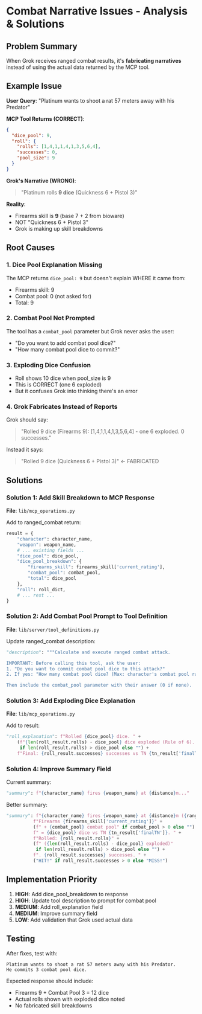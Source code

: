 # Combat Narrative Issues - Analysis & Solutions

## Problem Summary

When Grok receives ranged combat results, it's **fabricating narratives** instead of using the actual data returned by the MCP tool.

## Example Issue

**User Query**: "Platinum wants to shoot a rat 57 meters away with his Predator"

**MCP Tool Returns (CORRECT)**:
```json
{
  "dice_pool": 9,
  "roll": {
    "rolls": [1,4,1,1,4,1,3,5,6,4],
    "successes": 0,
    "pool_size": 9
  }
}
```

**Grok's Narrative (WRONG)**:
> "Platinum rolls **9 dice** (Quickness 6 + Pistol 3)"

**Reality**:
- Firearms skill is **9** (base 7 + 2 from bioware)
- NOT "Quickness 6 + Pistol 3"
- Grok is making up skill breakdowns

## Root Causes

### 1. Dice Pool Explanation Missing
The MCP returns `dice_pool: 9` but doesn't explain WHERE it came from:
- Firearms skill: 9
- Combat pool: 0 (not asked for)
- Total: 9

### 2. Combat Pool Not Prompted
The tool has a `combat_pool` parameter but Grok never asks the user:
- "Do you want to add combat pool dice?"
- "How many combat pool dice to commit?"

### 3. Exploding Dice Confusion
- Roll shows 10 dice when pool_size is 9
- This is CORRECT (one 6 exploded)
- But it confuses Grok into thinking there's an error

### 4. Grok Fabricates Instead of Reports
Grok should say:
> "Rolled 9 dice (Firearms 9): [1,4,1,1,4,1,3,5,6,4] - one 6 exploded. 0 successes."

Instead it says:
> "Rolled 9 dice (Quickness 6 + Pistol 3)" ← FABRICATED

## Solutions

### Solution 1: Add Skill Breakdown to MCP Response

**File**: `lib/mcp_operations.py`

Add to ranged_combat return:
```python
result = {
    "character": character_name,
    "weapon": weapon_name,
    # ... existing fields ...
    "dice_pool": dice_pool,
    "dice_pool_breakdown": {
        "firearms_skill": firearms_skill['current_rating'],
        "combat_pool": combat_pool,
        "total": dice_pool
    },
    "roll": roll_dict,
    # ... rest ...
}
```

### Solution 2: Add Combat Pool Prompt to Tool Definition

**File**: `lib/server/tool_definitions.py`

Update ranged_combat description:
```python
"description": """Calculate and execute ranged combat attack.

IMPORTANT: Before calling this tool, ask the user:
1. "Do you want to commit combat pool dice to this attack?"
2. If yes: "How many combat pool dice? (Max: character's combat pool rating)"

Then include the combat_pool parameter with their answer (0 if none).
```

### Solution 3: Add Exploding Dice Explanation

**File**: `lib/mcp_operations.py`

Add to result:
```python
"roll_explanation": f"Rolled {dice_pool} dice. " + 
    (f"{len(roll_result.rolls) - dice_pool} dice exploded (Rule of 6). " 
     if len(roll_result.rolls) > dice_pool else "") +
    f"Final: {roll_result.successes} successes vs TN {tn_result['finalTN']}"
```

### Solution 4: Improve Summary Field

Current summary:
```python
"summary": f"{character_name} fires {weapon_name} at {distance}m..."
```

Better summary:
```python
"summary": f"{character_name} fires {weapon_name} at {distance}m ({range_cat} range). " +
          f"Firearms {firearms_skill['current_rating']}" +
          (f" + {combat_pool} combat pool" if combat_pool > 0 else "") +
          f" = {dice_pool} dice vs TN {tn_result['finalTN']}. " +
          f"Rolled: {roll_result.rolls}" +
          (f" ({len(roll_result.rolls) - dice_pool} exploded)" 
           if len(roll_result.rolls) > dice_pool else "") +
          f". {roll_result.successes} successes. " +
          ("HIT!" if roll_result.successes > 0 else "MISS!")
```

## Implementation Priority

1. **HIGH**: Add dice_pool_breakdown to response
2. **HIGH**: Update tool description to prompt for combat pool
3. **MEDIUM**: Add roll_explanation field
4. **MEDIUM**: Improve summary field
5. **LOW**: Add validation that Grok used actual data

## Testing

After fixes, test with:
```
Platinum wants to shoot a rat 57 meters away with his Predator. 
He commits 3 combat pool dice.
```

Expected response should include:
- Firearms 9 + Combat Pool 3 = 12 dice
- Actual rolls shown with exploded dice noted
- No fabricated skill breakdowns
